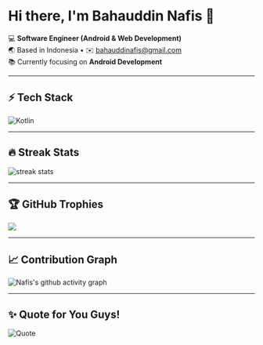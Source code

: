 # Hi there, I'm Bahauddin Nafis 👋

💻 **Software Engineer (Android & Web Development)**  
🌏 Based in Indonesia • ✉️ [bahauddinafis@gmail.com](mailto:bahauddinafis@gmail.com)  
📚 Currently focusing on **Android Development**

---

## ⚡ Tech Stack
![Kotlin](https://skillicons.dev/icons?i=kotlin,java,flutter,dart,docker,supabase,firebase,postgresql,python,androidstudio,html,css,js,php,laravel,vue,mysql,git,github,figma)

---

## 🔥 Streak Stats
<img src="https://github-readme-streak-stats-eight.vercel.app?user=bahauddinnafis&theme=radical&hide_border=true" alt="streak stats"/>

---

## 🏆 GitHub Trophies
<img src="https://github-profile-trophy.vercel.app/?username=bahauddinnafis&theme=radical&margin-w=15&margin-h=15&no-frame=true&no-bg=true" />

---

## 📈 Contribution Graph
![Nafis's github activity graph](https://github-readme-activity-graph.vercel.app/graph?username=bahauddinnafis&theme=redical&hide_border=true&area=true)

---

## ✨ Quote for You Guys!
![Quote](https://quotes-github-readme.vercel.app/api?type=horizontal&theme=radical)

